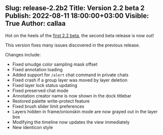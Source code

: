 Slug: release-2.2b2
Title: Version 2.2 beta 2
Publish: 2022-08-11 18:00:00+03:00
Visible: True
Author: callaa
---

Hot on the heels of the [first 2.2 beta](/news/release-2.2b/), the second beta release is now out!

This version fixes many issues discovered in the previous release.

Changes include:

 * Fixed smudge color sampling mask offset
 * Fixed annotation loading
 * Added support for `/alert` chat command in private chats
 * Fixed crash if a group layer was moved by layer deletion
 * Fixed layer lock status updating
 * Fixed preserved chat mode
 * Annotation creator name is now shown in the dock titlebar
 * Restored palette write-protect feature
 * Fixed brush slider limit preferences
 * Layers hidden in frame/onionskin mode are now grayed out in the layer box
 * Modifying the timeline now updates the view immediately
 * New identicon style
